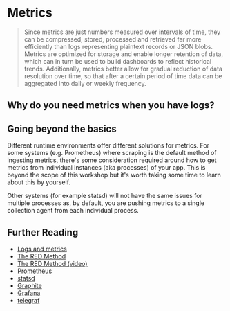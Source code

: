 # Metrics

> Since metrics are just numbers measured over intervals of time, they can be compressed, stored, processed and retrieved far more efficiently than logs representing plaintext records or JSON blobs. Metrics are optimized for storage and enable longer retention of data, which can in turn be used to build dashboards to reflect historical trends. Additionally, metrics better allow for gradual reduction of data resolution over time, so that after a certain period of time data can be aggregated into daily or weekly frequency.

## Why do you need metrics when you have logs?

## Going beyond the basics

Different runtime environments offer different solutions for metrics. For some systems (e.g. Prometheus) where scraping is the default method of ingesting metrics, there's some consideration required around how to get metrics from individual instances (aka processes) of your app. This is beyond the scope of this workshop but it's worth taking some time to learn about this by yourself.

Other systems (for example statsd) will not have the same issues for multiple processes as, by default, you are pushing metrics to a single collection agent from each individual process.

## Further Reading

* [Logs and metrics](https://medium.com/@copyconstruct/logs-and-metrics-6d34d3026e38)
* [The RED Method](https://thenewstack.io/monitoring-microservices-red-method/)
* [The RED Method (video)](https://www.youtube.com/watch?v=TJLpYXbnfQ4)
* [Prometheus](https://prometheus.io/)
* [statsd](https://github.com/etsy/statsd)
* [Graphite](https://graphiteapp.org/)
* [Grafana](https://grafana.com/)
* [telegraf](https://www.influxdata.com/time-series-platform/telegraf/)
